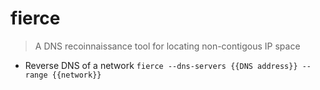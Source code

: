 # fierce
> A DNS recoinnaissance tool for locating non-contigous IP space

- Reverse DNS of a network
`fierce --dns-servers {{DNS address}} --range {{network}}`